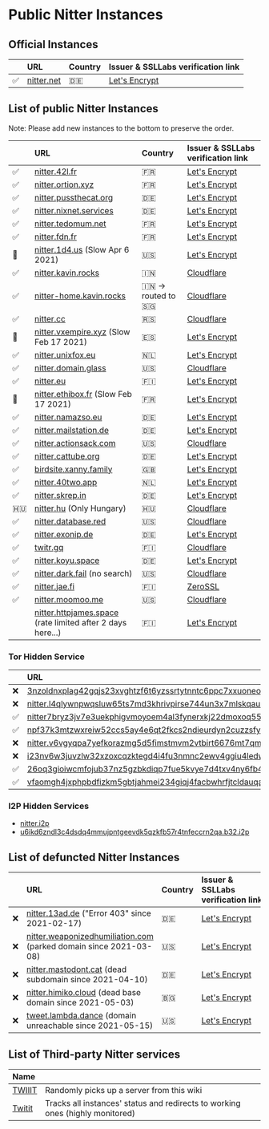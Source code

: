 # Public Nitter Instances

## Official Instances

|         | URL                               | Country | Issuer & SSLLabs verification&nbsp;link                                    |
| :------ | :-------------------------------- | :------ | :------------------------------------------------------------------------- |
| &#9989; | [nitter.net](https://nitter.net/) | 🇩🇪      | [Let's Encrypt](https://www.ssllabs.com/ssltest/analyze.html?d=nitter.net) |

## List of public Nitter Instances

Note: Please add new instances to the bottom to preserve the order.

<!-- hide it from the top, otherwise it might get as popular as invidious
* [nitter.snopyta.org](https://nitter.snopyta.org) 🇫🇮
  Issuer: Let's Encrypt, [SSLLabs Verification](https://www.ssllabs.com/ssltest/analyze.html?d=nitter.snopyta.org)
-->

|           | URL                                                                   | Country            | Issuer & SSLLabs verification&nbsp;link                                                |
| :-------- | :-------------------------------------------------------------------- | :----------------- | :------------------------------------------------------------------------------------- |
| ✅        | [nitter.42l.fr](https://nitter.42l.fr/)                               | 🇫🇷                 | [Let's Encrypt](https://www.ssllabs.com/ssltest/analyze.html?d=nitter.42l.fr)          |
| ✅        | [nitter.ortion.xyz](https://nitter.ortion.xyz/)                       | 🇫🇷                 | [Let's Encrypt](https://www.ssllabs.com/ssltest/analyze.html?d=nitter.ortion.xyz)      |
| ✅        | [nitter.pussthecat.org](https://nitter.pussthecat.org)                | 🇩🇪                 | [Let's Encrypt](https://www.ssllabs.com/ssltest/analyze.html?d=nitter.pussthecat.org)  |
| ✅        | [nitter.nixnet.services](https://nitter.nixnet.services/)             | 🇩🇪                 | [Let's Encrypt](https://www.ssllabs.com/ssltest/analyze.html?d=nitter.nixnet.services) |
| ✅        | [nitter.tedomum.net](https://nitter.tedomum.net/)                     | 🇫🇷                 | [Let's Encrypt](https://www.ssllabs.com/ssltest/analyze.html?d=nitter.tedomum.net)     |
| ✅        | [nitter.fdn.fr](https://nitter.fdn.fr/)                               | 🇫🇷                 | [Let's Encrypt](https://www.ssllabs.com/ssltest/analyze.html?d=nitter.fdn.fr)          |
| &#128012; | [nitter.1d4.us](https://nitter.1d4.us/) (Slow Apr 6 2021)             | 🇺🇸                 | [Let's Encrypt](https://www.ssllabs.com/ssltest/analyze.html?d=nitter.1d4.us)          |
| ✅        | [nitter.kavin.rocks](https://nitter.kavin.rocks)                      | 🇮🇳                 | [Cloudflare](https://www.ssllabs.com/ssltest/analyze.html?d=nitter.kavin.rocks)        |
| ✅        | [nitter-home.kavin.rocks](https://nitter-home.kavin.rocks)            | 🇮🇳 -> routed to 🇸🇬 | [Cloudflare](https://www.ssllabs.com/ssltest/analyze.html?d=nitter-home.kavin.rocks)   |
| ✅        | [nitter.cc](https://nitter.cc)                                        | 🇷🇸                 | [Cloudflare](https://www.ssllabs.com/ssltest/analyze.html?d=nitter.cc)                 |
| &#128012; | [nitter.vxempire.xyz](https://nitter.vxempire.xyz) (Slow Feb 17 2021) | 🇪🇸                 | [Let's Encrypt](https://www.ssllabs.com/ssltest/analyze.html?d=nitter.vxempire.xyz)    |
| ✅        | [nitter.unixfox.eu](https://nitter.unixfox.eu)                        | 🇳🇱                 | [Let's Encrypt](https://www.ssllabs.com/ssltest/analyze.html?d=nitter.unixfox.eu)      |
| ✅        | [nitter.domain.glass](https://nitter.domain.glass)                    | 🇺🇸                 | [Cloudflare](https://www.ssllabs.com/ssltest/analyze.html?d=nitter.domain.glass)       |
| ✅        | [nitter.eu](https://nitter.eu)                                        | 🇫🇮                 | [Let's Encrypt](https://www.ssllabs.com/ssltest/analyze.html?d=nitter.eu)              |
| &#128012; | [nitter.ethibox.fr](https://nitter.ethibox.fr) (Slow Feb 17 2021)     | 🇫🇷                 | [Let's Encrypt](https://www.ssllabs.com/ssltest/analyze.html?d=nitter.ethibox.fr)      |
| ✅        | [nitter.namazso.eu](https://nitter.namazso.eu)                        | 🇩🇪                 | [Let's Encrypt](https://www.ssllabs.com/ssltest/analyze.html?d=nitter.namazso.eu)      |
| ✅        | [nitter.mailstation.de](https://nitter.mailstation.de)                | 🇩🇪                 | [Let's Encrypt](https://www.ssllabs.com/ssltest/analyze.html?d=nitter.mailstation.de)  |
| ✅        | [nitter.actionsack.com](https://nitter.actionsack.com)                | 🇺🇸                 | [Cloudflare](https://www.ssllabs.com/ssltest/analyze.html?d=nitter.actionsack.com)     |
| ✅        | [nitter.cattube.org](https://nitter.cattube.org/)                     | 🇩🇪                 | [Let's Encrypt](https://www.ssllabs.com/ssltest/analyze.html?d=nitter.cattube.org)     |
| ✅        | [birdsite.xanny.family](https://birdsite.xanny.family)                | 🇬🇧                 | [Let's Encrypt](https://www.ssllabs.com/ssltest/analyze.html?d=birdsite.xanny.family)  |
| ✅        | [nitter.40two.app](https://nitter.40two.app)                          | 🇳🇱                 | [Let's Encrypt](https://www.ssllabs.com/ssltest/analyze.html?d=nitter.40two.app)       |
| ✅        | [nitter.skrep.in](https://nitter.skrep.in)                            | 🇩🇪                 | [Let's Encrypt](https://www.ssllabs.com/ssltest/analyze.html?d=nitter.skrep.in)        |
| 🇭🇺        | [nitter.hu](https://nitter.hu) (Only Hungary)                         | 🇭🇺                 | [Cloudflare](https://www.ssllabs.com/ssltest/analyze.html?d=nitter.hu)                 |
| ✅        | [nitter.database.red](https://nitter.database.red)                    | 🇺🇸                 | [Cloudflare](https://www.ssllabs.com/ssltest/analyze.html?d=nitter.database.red)       |
| ✅        | [nitter.exonip.de](https://nitter.exonip.de/)                         | 🇩🇪                 | [Let's Encrypt](https://www.ssllabs.com/ssltest/analyze.html?d=nitter.exonip.de)       |
| ✅        | [twitr.gq](https://twitr.gq/)                                         | 🇫🇮                 | [Cloudflare](https://www.ssllabs.com/ssltest/analyze.html?d=twitr.gq)                  |
| ✅        | [nitter.koyu.space](https://nitter.koyu.space/)                       | 🇩🇪                 | [Let's Encrypt](https://www.ssllabs.com/ssltest/analyze.html?d=nitter.koyu.space)      |
| ✅        | [nitter.dark.fail](https://nitter.dark.fail) (no search)              | 🇺🇸                 | [Cloudflare](https://www.ssllabs.com/ssltest/analyze.html?d=nitter.dark.fail)          |
| ✅        | [nitter.jae.fi](https://nitter.jae.fi)                                | 🇫🇮                 | [ZeroSSL](https://www.ssllabs.com/ssltest/analyze.html?d=nitter.jae.fi)             |
| ✅        | [nitter.moomoo.me](https://nitter.moomoo.me)                          | 🇺🇸                 | [Cloudflare](https://www.ssllabs.com/ssltest/analyze.html?d=nitter.moomoo.me)          |
|         | [nitter.httpjames.space](https://nitter.httpjames.space) (rate limited after 2 days here...)                           | 🇫🇮                 | [Let's Encrypt](https://www.ssllabs.com/ssltest/analyze.html?d=nitter.httpjames.space)          |


### Tor Hidden Service

|     | URL                                                                                                                                                    |
| :-- | :----------------------------------------------------------------------------------------------------------------------------------------------------- |
| ❌  | [3nzoldnxplag42gqjs23xvghtzf6t6yzssrtytnntc6ppc7xxuoneoad.onion](http://3nzoldnxplag42gqjs23xvghtzf6t6yzssrtytnntc6ppc7xxuoneoad.onion/)               |
| ❌  | [nitter.l4qlywnpwqsluw65ts7md3khrivpirse744un3x7mlskqauz5pyuzgqd.onion](http://nitter.l4qlywnpwqsluw65ts7md3khrivpirse744un3x7mlskqauz5pyuzgqd.onion/) |
| ✅  | [nitter7bryz3jv7e3uekphigvmoyoem4al3fynerxkj22dmoxoq553qd.onion](http://nitter7bryz3jv7e3uekphigvmoyoem4al3fynerxkj22dmoxoq553qd.onion/)               |
| ✅  | [npf37k3mtzwxreiw52ccs5ay4e6qt2fkcs2ndieurdyn2cuzzsfyfvid.onion](http://npf37k3mtzwxreiw52ccs5ay4e6qt2fkcs2ndieurdyn2cuzzsfyfvid.onion/)               |
| ❌  | [nitter.v6vgyqpa7yefkorazmg5d5fimstmvm2vtbirt6676mt7qmllrcnwycqd.onion](http://nitter.v6vgyqpa7yefkorazmg5d5fimstmvm2vtbirt6676mt7qmllrcnwycqd.onion/) |
| ❌  | [i23nv6w3juvzlw32xzoxcqzktegd4i4fu3nmnc2ewv4ggiu4ledwklad.onion](http://i23nv6w3juvzlw32xzoxcqzktegd4i4fu3nmnc2ewv4ggiu4ledwklad.onion/)               |
| ✅  | [26oq3gioiwcmfojub37nz5gzbkdiqp7fue5kvye7d4txv4ny6fb4wwid.onion](http://26oq3gioiwcmfojub37nz5gzbkdiqp7fue5kvye7d4txv4ny6fb4wwid.onion/)               |
| ✅  | [vfaomgh4jxphpbdfizkm5gbtjahmei234giqj4facbwhrfjtcldauqad.onion](http://vfaomgh4jxphpbdfizkm5gbtjahmei234giqj4facbwhrfjtcldauqad.onion/)               |

### I2P Hidden Services

-   [nitter.i2p](http://axd6uavsstsrvstva4mzlzh4ct76rc6zdug3nxdgeitrzczhzf4q.b32.i2p/)
-   [u6ikd6zndl3c4dsdq4mmujpntgeevdk5qzkfb57r4tnfeccrn2qa.b32.i2p](http://u6ikd6zndl3c4dsdq4mmujpntgeevdk5qzkfb57r4tnfeccrn2qa.b32.i2p/)

## List of defuncted Nitter Instances

<!--
Hey buds ! plz not defunct servers only because one day he was unreachable ;) Thanks.
-->

|     | URL                                                                                                           | Country | Issuer & SSLLabs verification&nbsp;link                                                          |
| :-- | :------------------------------------------------------------------------------------------------------------ | :------ | :----------------------------------------------------------------------------------------------- |
| ❌  | [nitter.13ad.de](https://nitter.13ad.de) ("Error 403" since 2021-02-17)                                       | 🇩🇪      | [Let's Encrypt](https://www.ssllabs.com/ssltest/analyze.html?d=nitter.13ad.de)                   |
| ❌  | [nitter.weaponizedhumiliation.com](https://nitter.weaponizedhumiliation.com) (parked domain since 2021-03-08) | 🇺🇸      | [Let's Encrypt](https://www.ssllabs.com/ssltest/analyze.html?d=nitter.weaponizedhumiliation.com) |
| ❌  | [nitter.mastodont.cat](https://nitter.mastodont.cat) (dead subdomain since 2021-04-10)                        | 🇩🇪      | [Let's Encrypt](https://www.ssllabs.com/ssltest/analyze.html?d=nitter.mastodont.cat)             |
| ❌  | [nitter.himiko.cloud](https://nitter.himiko.cloud) (dead base domain since 2021-05-03)                        | 🇧🇬      | [Let's Encrypt](https://www.ssllabs.com/ssltest/analyze.html?d=nitter.himiko.cloud)              |
| ❌  | [tweet.lambda.dance](https://tweet.lambda.dance) (domain unreachable since 2021-05-15)                        | 🇺🇸      | [Let's Encrypt](https://www.ssllabs.com/ssltest/analyze.html?d=tweet.lambda.dance)               |


## List of Third-party Nitter services

| Name                         |                                                                               |
| :--------------------------- | :---------------------------------------------------------------------------- |
| [TWIIIT](https://twiiit.com) | Randomly picks up a server from this wiki                                     |
| [Twitit](https://twitit.gq)  | Tracks all instances' status and redirects to working ones (highly monitored) |
